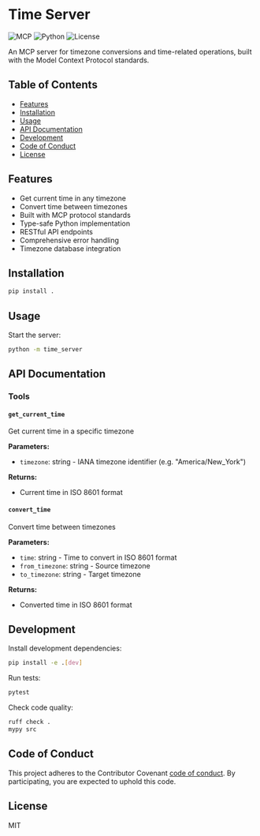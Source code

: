 # Time Server

![MCP](https://img.shields.io/badge/MCP-Protocol-blue)
![Python](https://img.shields.io/badge/Python-3.10+-blue)
![License](https://img.shields.io/badge/License-MIT-green)

An MCP server for timezone conversions and time-related operations, built with the Model Context Protocol standards.

## Table of Contents

- [Features](#features)
- [Installation](#installation)
- [Usage](#usage)
- [API Documentation](#api-documentation)
- [Development](#development)
- [Code of Conduct](#code-of-conduct)
- [License](#license)

## Features

- Get current time in any timezone
- Convert time between timezones
- Built with MCP protocol standards
- Type-safe Python implementation
- RESTful API endpoints
- Comprehensive error handling
- Timezone database integration

## Installation

```bash
pip install .
```

## Usage

Start the server:

```bash
python -m time_server
```

## API Documentation

### Tools


#### `get_current_time`

Get current time in a specific timezone

**Parameters:**

- `timezone`: string - IANA timezone identifier (e.g. "America/New_York")

**Returns:**

- Current time in ISO 8601 format

#### `convert_time`

Convert time between timezones

**Parameters:**

- `time`: string - Time to convert in ISO 8601 format
- `from_timezone`: string - Source timezone
- `to_timezone`: string - Target timezone

**Returns:**

- Converted time in ISO 8601 format

## Development

Install development dependencies:

```bash
pip install -e .[dev]
```

Run tests:

```bash
pytest
```

Check code quality:

```bash
ruff check .
mypy src
```

## Code of Conduct

This project adheres to the Contributor Covenant [code of conduct](CODE_OF_CONDUCT.md). By participating, you are expected to uphold this code.

## License

MIT
